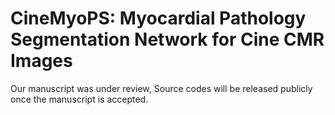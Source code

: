 # CineMyoPS: Myocardial Pathology Segmentation Network for Cine CMR Images
Our manuscript was under review, Source codes will be released publicly once the manuscript is accepted.

